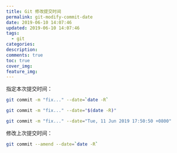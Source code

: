 ```yaml
---
title: Git 修改提交时间
permalink: git-modify-commit-date
date: 2019-06-10 14:07:46
updated: 2019-06-10 14:07:46
tags:
  - git
categories:
description:
comments: true
toc: true
cover_img:
feature_img:
---
```


指定本次提交时间：

```bash
git commit -m "fix..." --date=`date -R`

git commit -m "fix..." --date="$(date -R)"

git commit -m "fix..." --date="Tue, 11 Jun 2019 17:50:50 +0800"
```

<!-- more -->

修改上次提交时间：

```bash
git commit --amend --date=`date -R`
```
